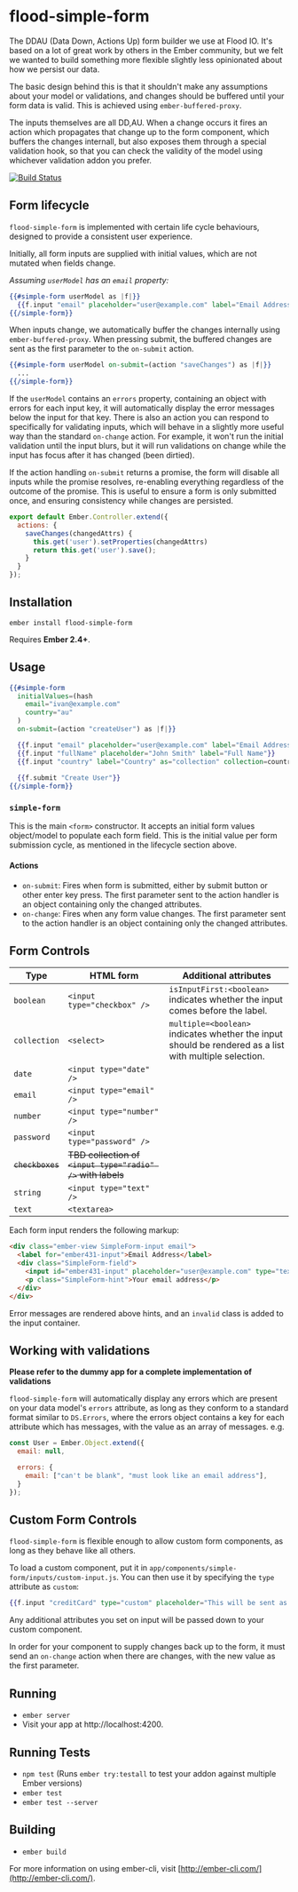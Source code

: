 # flood-simple-form

The DDAU (Data Down, Actions Up) form builder we use at Flood IO. It's based on a lot of great work by others in the Ember community, but we felt we wanted to build something more flexible slightly less opinionated about how we persist our data.

The basic design behind this is that it shouldn't make any assumptions about your model or validations, and changes should be buffered until your form data is valid. This is achieved using `ember-buffered-proxy`. 

The inputs themselves are all DD,AU. When a change occurs it fires an action which propagates that change up to the form component, which buffers the changes internall, but also exposes them through a special validation hook, so that you can check the validity of the model using whichever validation addon you prefer.

[![Build Status](https://travis-ci.org/ivanvanderbyl/flood-simple-form.svg?branch=master)](https://travis-ci.org/ivanvanderbyl/flood-simple-form)

## Form lifecycle

`flood-simple-form` is implemented with certain life cycle behaviours, designed to provide a consistent user experience.

Initially, all form inputs are supplied with initial values, which are not mutated when fields change.

_Assuming `userModel` has an `email` property:_

```hbs
{{#simple-form userModel as |f|}}
  {{f.input "email" placeholder="user@example.com" label="Email Address"}}
{{/simple-form}}
```

When inputs change, we automatically buffer the changes internally using `ember-buffered-proxy`. 
When pressing submit, the buffered changes are sent as the first parameter to the `on-submit` action.

```hbs
{{#simple-form userModel on-submit=(action "saveChanges") as |f|}}
  ...
{{/simple-form}}
```

If the `userModel` contains an `errors` property, containing an object with errors for each input key, it will automatically display the error messages below the input for that key. There is also an action you can respond to specifically for validating inputs, which will behave in a slightly more useful way than the standard `on-change` action. For example, it won't run the initial validation until the input blurs, but it will run validations on change while the input has focus after it has changed (been dirtied).

If the action handling `on-submit` returns a promise, the form will disable all inputs while the promise resolves, re-enabling everything regardless of the outcome of the promise. This is useful to ensure a form is only submitted once, and ensuring consistency while changes are persisted.

```js
export default Ember.Controller.extend({
  actions: {
    saveChanges(changedAttrs) {
      this.get('user').setProperties(changedAttrs)
      return this.get('user').save();
    }
  }
});
```

## Installation

    ember install flood-simple-form

Requires **Ember 2.4+**.

## Usage

```hbs
{{#simple-form 
  initialValues=(hash 
    email="ivan@example.com"
    country="au"
  )
  on-submit=(action "createUser") as |f|}}

  {{f.input "email" placeholder="user@example.com" label="Email Address"}}
  {{f.input "fullName" placeholder="John Smith" label="Full Name"}}
  {{f.input "country" label="Country" as="collection" collection=countries labelPath="name" valuePath="isoCode"}}
  
  {{f.submit "Create User"}}
{{/simple-form}}
```

### `simple-form`

This is the main `<form>` constructor. It accepts an initial form values object/model to populate each form field. 
This is the initial value per form submission cycle, as mentioned in the lifecycle section above.

#### Actions

- `on-submit`: Fires when form is submitted, either by submit button or other enter key press. The first parameter sent to the action handler is an object containing only the changed attributes.
- `on-change`: Fires when any form value changes. The first parameter sent to the action handler is an object containing only the changed attributes.

## Form Controls

Type | HTML form | Additional attributes
--- | --- | ---
`boolean` | `<input type="checkbox" />` | `isInputFirst:<boolean>` indicates whether the input comes before the label.
`collection` | `<select>` | `multiple=<boolean>` indicates whether the input should be rendered as a list with multiple selection.
`date` | `<input type="date" />` |
`email` | `<input type="email" />`| 
`number` | `<input type="number" />`| 
`password` | `<input type="password" />`| 
~~`checkboxes`~~ | ~~TBD collection of `<input type="radio" />` with labels~~ |
`string` | `<input type="text" />`| 
`text` | `<textarea>` | 

Each form input renders the following markup:

```html
<div class="ember-view SimpleForm-input email">
  <label for="ember431-input">Email Address</label>
  <div class="SimpleForm-field">
    <input id="ember431-input" placeholder="user@example.com" type="text" class="ember-view ember-text-field">
    <p class="SimpleForm-hint">Your email address</p>
  </div>
</div>
```

Error messages are rendered above hints, and an `invalid` class is added to the input container.

## Working with validations

__Please refer to the dummy app for a complete implementation of validations__

`flood-simple-form` will automatically display any errors which are present on your data model's `errors` attribute, as long as they conform to a standard format similar to `DS.Errors`, where the errors object contains a key for each attribute which has messages, with the value as an array of messages. e.g.

```js
const User = Ember.Object.extend({
  email: null,

  errors: {
    email: ["can't be blank", "must look like an email address"],
  }
});
```

## Custom Form Controls

`flood-simple-form` is flexible enough to allow custom form components, as long as they behave like all others.

To load a custom component, put it in `app/components/simple-form/inputs/custom-input.js`. You can then use it by specifying the `type` attribute as `custom`:

```hbs
{{f.input "creditCard" type="custom" placeholder="This will be sent as an attribute to custom-input"}}
```

Any additional attributes you set on input will be passed down to your custom component.

In order for your component to supply changes back up to the form, it must send an `on-change` action when there are changes, with the new value as the first parameter.

## Running

* `ember server`
* Visit your app at http://localhost:4200.

## Running Tests

* `npm test` (Runs `ember try:testall` to test your addon against multiple Ember versions)
* `ember test`
* `ember test --server`

## Building

* `ember build`

For more information on using ember-cli, visit [http://ember-cli.com/](http://ember-cli.com/).
